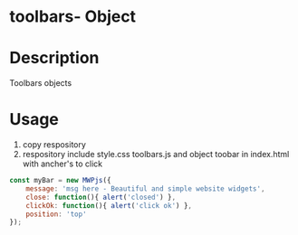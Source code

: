 # toolbars- Object
# Description
Toolbars objects
# Usage
1. copy respository
2. respository include style.css toolbars.js and object toobar in index.html with ancher's to click

```javascript
const myBar = new MWPjs({
	message: 'msg here - Beautiful and simple website widgets',
	close: function(){ alert('closed') },
	clickOk: function(){ alert('click ok') },
	position: 'top'
});
```
